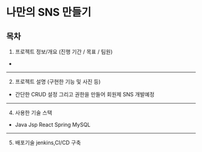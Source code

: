 
# 나만의 SNS 만들기

## 목차
1. 프로젝트 정보/개요 (진행 기간 / 목표 / 팀원)
* 
---
2. 프로젝트 설명 (구현한 기능 및 사진 등)
* 간단한 CRUD 설정 그리고 권한을 만들어 회원제 SNS 개발예정

---
4. 사용한 기술 스택
* Java Jsp React Spring MySQL

---
5. 배포기술
    jenkins,CI/CD 구축 